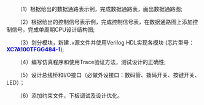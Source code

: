 &emsp;&emsp;（1）根据给出的数据通路表示例，完成数据通路表，画出数据通路图;

&emsp;&emsp;（2）根据给出的控制信号表示例，完成控制信号表，在数据通路图上添加控制信号，完成单周期CPU设计结构图;

&emsp;&emsp;（3）划分模块，新建`.v`源文件并使用Verilog HDL实现各模块 (芯片型号：<font color=blue>**XC7A100TFGG484-1**</font>);

&emsp;&emsp;（4）编写仿真程序和使用Trace验证方法，测试设计的正确性;

&emsp;&emsp;（5）设计总线桥和I/O接口（必做外设接口：数码管、拨码开关、按键开关、LED）；

&emsp;&emsp;（6）添加约束文件，下板调试及设计优化。
